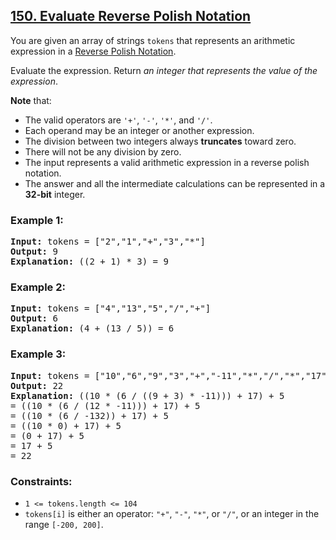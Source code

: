 ## [150. Evaluate Reverse Polish Notation](https://leetcode.com/problems/evaluate-reverse-polish-notation)

You are given an array of strings <code>tokens</code> that represents an arithmetic expression in a [Reverse Polish Notation](https://en.wikipedia.org/wiki/Reverse_Polish_notation).

Evaluate the expression. Return <em>an integer that represents the value of the expression</em>.

<strong>Note</strong> that:

- The valid operators are <code>'+'</code>, <code>'-'</code>, <code>'*'</code>, and <code>'/'</code>.
- Each operand may be an integer or another expression.
- The division between two integers always <strong>truncates</strong> toward zero.
- There will not be any division by zero.
- The input represents a valid arithmetic expression in a reverse polish notation.
- The answer and all the intermediate calculations can be represented in a <strong>32-bit</strong> integer.

### **Example 1:**
<pre>
<strong>Input:</strong> tokens = ["2","1","+","3","*"]
<strong>Output:</strong> 9
<strong>Explanation:</strong> ((2 + 1) * 3) = 9
</pre>
### **Example 2:**
<pre>
<strong>Input:</strong> tokens = ["4","13","5","/","+"]
<strong>Output:</strong> 6
<strong>Explanation:</strong> (4 + (13 / 5)) = 6
</pre>
### **Example 3:**
<pre>
<strong>Input:</strong> tokens = ["10","6","9","3","+","-11","*","/","*","17","+","5","+"]
<strong>Output:</strong> 22
<strong>Explanation:</strong> ((10 * (6 / ((9 + 3) * -11))) + 17) + 5
= ((10 * (6 / (12 * -11))) + 17) + 5
= ((10 * (6 / -132)) + 17) + 5
= ((10 * 0) + 17) + 5
= (0 + 17) + 5
= 17 + 5
= 22
</pre>

### **Constraints:**

- <code>1 <= tokens.length <= 104</code>
- <code>tokens[i]</code> is either an operator: <code>"+"</code>, <code>"-"</code>, <code>"*"</code>, or <code>"/"</code>,
  or an integer in the range <code>[-200, 200]</code>.
